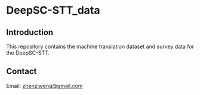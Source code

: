# DeepSC-STT_data
## Introduction
This repository contains the machine translation dataset and survey data for the DeepSC-STT.
## Contact
Email: zhenziweng@gmail.com
